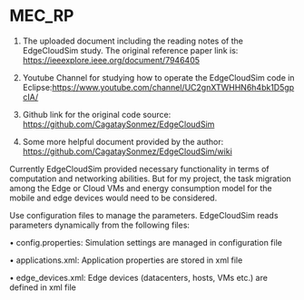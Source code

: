 # MEC_RP
1. The uploaded document including the reading notes of the EdgeCloudSim study. The original reference paper link is: https://ieeexplore.ieee.org/document/7946405

2. Youtube Channel for studying how to operate the EdgeCloudSim code in Eclipse:https://www.youtube.com/channel/UC2gnXTWHHN6h4bk1D5gpcIA/

3. Github link for the original code source: https://github.com/CagataySonmez/EdgeCloudSim

4. Some more helpful document provided by the author: https://github.com/CagataySonmez/EdgeCloudSim/wiki

Currently EdgeCloudSim provided necessary functionality in terms of computation and networking abilities. 
But for my project, the task migration among the Edge or Cloud VMs and energy consumption model for the mobile and edge devices would need to be considered.

Use configuration files to manage the parameters. EdgeCloudSim reads parameters dynamically from the following files:

•	config.properties: Simulation settings are managed in configuration file

•	applications.xml: Application properties are stored in xml file

•	edge_devices.xml: Edge devices (datacenters, hosts, VMs etc.) are defined in xml file
